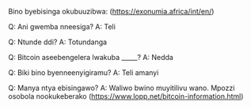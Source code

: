 Bino byebisinga okubuuzibwa: (https://exonumia.africa/int/en/)

Q: Ani gwemba nneesiga?
A: Teli

Q: Ntunde ddi?
A: Totundanga

Q: Bitcoin aseebengelera lwakuba _____?
A: Nedda

Q: Biki bino byenneenyigiramu?
A: Teli amanyi

Q: Manya ntya ebisingawo?
A: Waliwo bwino muyitilivu wano. Mpozzi osobola nookukeberako (https://www.lopp.net/bitcoin-information.html)
